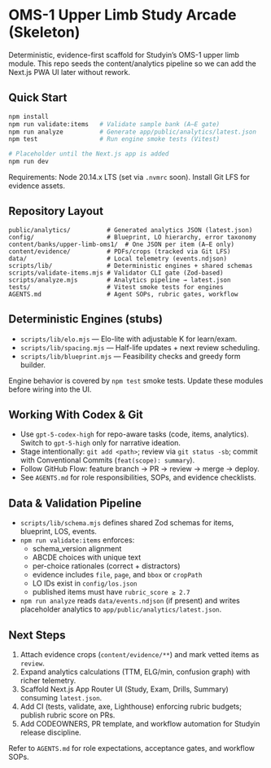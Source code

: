 # OMS-1 Upper Limb Study Arcade (Skeleton)

Deterministic, evidence-first scaffold for Studyin’s OMS-1 upper limb module. This repo seeds the content/analytics pipeline so we can add the Next.js PWA UI later without rework.

## Quick Start

```bash
npm install
npm run validate:items   # Validate sample bank (A–E gate)
npm run analyze          # Generate app/public/analytics/latest.json
npm test                 # Run engine smoke tests (Vitest)

# Placeholder until the Next.js app is added
npm run dev
```

Requirements: Node 20.14.x LTS (set via `.nvmrc` soon). Install Git LFS for evidence assets.

## Repository Layout

```
public/analytics/          # Generated analytics JSON (latest.json)
config/                    # Blueprint, LO hierarchy, error taxonomy
content/banks/upper-limb-oms1/  # One JSON per item (A–E only)
content/evidence/          # PDFs/crops (tracked via Git LFS)
data/                      # Local telemetry (events.ndjson)
scripts/lib/               # Deterministic engines + shared schemas
scripts/validate-items.mjs # Validator CLI gate (Zod-based)
scripts/analyze.mjs        # Analytics pipeline → latest.json
tests/                     # Vitest smoke tests for engines
AGENTS.md                  # Agent SOPs, rubric gates, workflow
```

## Deterministic Engines (stubs)

- `scripts/lib/elo.mjs` — Elo-lite with adjustable K for learn/exam.
- `scripts/lib/spacing.mjs` — Half-life updates + next review scheduling.
- `scripts/lib/blueprint.mjs` — Feasibility checks and greedy form builder.

Engine behavior is covered by `npm test` smoke tests. Update these modules before wiring into the UI.

## Working With Codex & Git

- Use `gpt-5-codex-high` for repo-aware tasks (code, items, analytics). Switch to `gpt-5-high` only for narrative ideation.
- Stage intentionally: `git add <path>`; review via `git status -sb`; commit with Conventional Commits (`feat(scope): summary`).
- Follow GitHub Flow: feature branch → PR → review → merge → deploy.
- See `AGENTS.md` for role responsibilities, SOPs, and evidence checklists.

## Data & Validation Pipeline

- `scripts/lib/schema.mjs` defines shared Zod schemas for items, blueprint, LOS, events.
- `npm run validate:items` enforces:
  - schema_version alignment
  - ABCDE choices with unique text
  - per-choice rationales (correct + distractors)
  - evidence includes `file`, `page`, and `bbox` or `cropPath`
  - LO IDs exist in `config/los.json`
  - published items must have `rubric_score ≥ 2.7`
- `npm run analyze` reads `data/events.ndjson` (if present) and writes placeholder analytics to `app/public/analytics/latest.json`.

## Next Steps

1. Attach evidence crops (`content/evidence/**`) and mark vetted items as `review`.
2. Expand analytics calculations (TTM, ELG/min, confusion graph) with richer telemetry.
3. Scaffold Next.js App Router UI (Study, Exam, Drills, Summary) consuming `latest.json`.
4. Add CI (tests, validate, axe, Lighthouse) enforcing rubric budgets; publish rubric score on PRs.
5. Add CODEOWNERS, PR template, and workflow automation for Studyin release discipline.

Refer to `AGENTS.md` for role expectations, acceptance gates, and workflow SOPs.
